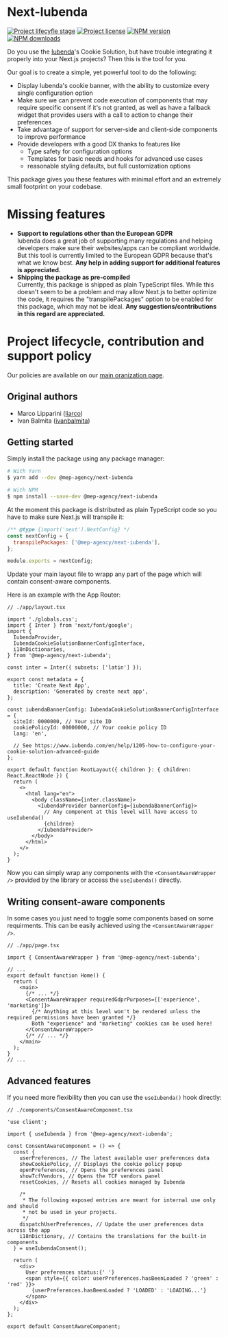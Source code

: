 # Next-Iubenda

<span class="badge-lifecycle"><a href="https://github.com/mep-agency#lifecycle-policy" title="Check out our lifecycle stages"><img src="https://img.shields.io/badge/lifecycle-experimental-orange" alt="Project lifecyfle stage" /></a></span>
<span class="badge-license"><a href="https://github.com/mep-agency/next-iubenda" title="View this project on GitHub"><img src="https://img.shields.io/github/license/mep-agency/next-iubenda" alt="Project license" /></a></span>
<span class="badge-npmversion"><a href="https://www.npmjs.com/package/@mep-agency/next-iubenda" title="View this project on NPM"><img src="https://img.shields.io/npm/v/%40mep-agency/next-iubenda" alt="NPM version" /></a></span>
<span class="badge-npmdownloads"><a href="https://www.npmjs.com/package/@mep-agency/next-iubenda" title="View this project on NPM"><img src="https://img.shields.io/npm/dt/%40mep-agency/next-iubenda" alt="NPM downloads" /></a></span>

Do you use the [Iubenda](https://www.iubenda.com/)'s Cookie Solution, but have trouble integrating it properly into your Next.js projects? Then this is the tool for you.

Our goal is to create a simple, yet powerful tool to do the following:

- Display Iubenda's cookie banner, with the ability to customize every single configuration option
- Make sure we can prevent code execution of components that may require specific consent if it's not granted, as well as have a fallback widget that provides users with a call to action to change their preferences
- Take advantage of support for server-side and client-side components to improve performance
- Provide developers with a good DX thanks to features like
  - Type safety for configuration options
  - Templates for basic needs and hooks for advanced use cases
  - reasonable styling defaults, but full customization options

This package gives you these features with minimal effort and an extremely small footprint on your codebase.

# Missing features

- **Support to regulations other than the European GDPR**  
  Iubenda does a great job of supporting many regulations and helping developers make sure their websites/apps can be compliant worldwide. But this tool is currently limited to the European GDPR because that's what we know best. **Any help in adding support for additional features is appreciated.**
- **Shipping the package as pre-compiled**  
  Currently, this package is shipped as plain TypeScript files. While this doesn't seem to be a problem and may allow Next.js to better optimize the code, it requires the "transpilePackages" option to be enabled for this package, which may not be ideal. **Any suggestions/contributions in this regard are appreciated.**

# Project lifecycle, contribution and support policy

Our policies are available on our [main oranization page](https://github.com/mep-agency#projects-lifecycle-contribution-and-support-policy).

## Original authors

- Marco Lipparini ([liarco](https://github.com/liarco))
- Ivan Balmita ([ivanbalmita](https://github.com/ivanbalmita))

## Getting started

Simply install the package using any package manager:

```bash
# With Yarn
$ yarn add --dev @mep-agency/next-iubenda

# With NPM
$ npm install --save-dev @mep-agency/next-iubenda
```

At the moment this package is distributed as plain TypeScript code so you have to make sure Next.js will transpile it:

```js
/** @type {import('next').NextConfig} */
const nextConfig = {
  transpilePackages: ['@mep-agency/next-iubenda'],
};

module.exports = nextConfig;
```

Update your main layout file to wrapp any part of the page which will contain consent-aware components.

Here is an example with the App Router:

```tsx
// ./app/layout.tsx

import './globals.css';
import { Inter } from 'next/font/google';
import {
  IubendaProvider,
  IubendaCookieSolutionBannerConfigInterface,
  i18nDictionaries,
} from '@mep-agency/next-iubenda';

const inter = Inter({ subsets: ['latin'] });

export const metadata = {
  title: 'Create Next App',
  description: 'Generated by create next app',
};

const iubendaBannerConfig: IubendaCookieSolutionBannerConfigInterface = {
  siteId: 0000000, // Your site ID
  cookiePolicyId: 00000000, // Your cookie policy ID
  lang: 'en',

  // See https://www.iubenda.com/en/help/1205-how-to-configure-your-cookie-solution-advanced-guide
};

export default function RootLayout({ children }: { children: React.ReactNode }) {
  return (
    <>
      <html lang="en">
        <body className={inter.className}>
          <IubendaProvider bannerConfig={iubendaBannerConfig}>
            // Any component at this level will have access to useIubenda()
            {children}
          </IubendaProvider>
        </body>
      </html>
    </>
  );
}
```

Now you can simply wrap any components with the `<ConsentAwareWrapper />` provided by the library or access the `useIubenda()` directly.

## Writing consent-aware components

In some cases you just need to toggle some components based on some requirments. This can be easily achieved using the `<ConsentAwareWrapper />`.

```tsx
// ./app/page.tsx

import { ConsentAwareWrapper } from '@mep-agency/next-iubenda';

// ...
export default function Home() {
  return (
    <main>
      {/* ... */}
      <ConsentAwareWrapper requiredGdprPurposes={['experience', 'marketing']}>
        {/* Anything at this level won't be rendered unless the required permissions have been granted */}
        Both "experience" and "marketing" cookies can be used here!
      </ConsentAwareWrapper>
      {/* // ... */}
    </main>
  );
}
// ...
```

## Advanced features

If you need more flexibility then you can use the `useIubenda()` hook directly:

```tsx
// ./components/ConsentAwareComponent.tsx

'use client';

import { useIubenda } from '@mep-agency/next-iubenda';

const ConsentAwareComponent = () => {
  const {
    userPreferences, // The latest available user preferences data
    showCookiePolicy, // Displays the cookie policy popup
    openPreferences, // Opens the preferences panel
    showTcfVendors, // Opens the TCF vendors panel
    resetCookies, // Resets all cookies managed by Iubenda

    /*
     * The following exposed entries are meant for internal use only and should
     * not be used in your projects.
     */
    dispatchUserPreferences, // Update the user preferences data across the app
    i18nDictionary, // Contains the translations for the built-in components
  } = useIubendaConsent();

  return (
    <div>
      User preferences status:{' '}
      <span style={{ color: userPreferences.hasBeenLoaded ? 'green' : 'red' }}>
        {userPreferences.hasBeenLoaded ? 'LOADED' : 'LOADING...'}
      </span>
    </div>
  );
};

export default ConsentAwareComponent;
```
